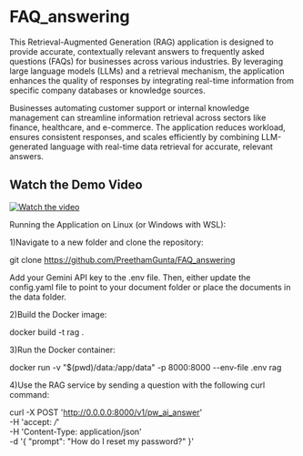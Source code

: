 # FAQ_answering
This Retrieval-Augmented Generation (RAG) application is designed to provide accurate, contextually relevant answers to frequently asked questions (FAQs) for businesses across various industries. By leveraging large language models (LLMs) and a retrieval mechanism, the application enhances the quality of responses by integrating real-time information from specific company databases or knowledge sources.

Businesses automating customer support or internal knowledge management can streamline information retrieval across sectors like finance, healthcare, and e-commerce. The application reduces workload, ensures consistent responses, and scales efficiently by combining LLM-generated language with real-time data retrieval for accurate, relevant answers.

## Watch the Demo Video

[![Watch the video](https://img.youtube.com/vi/oHY1MpOoJeE/maxresdefault.jpg)](https://www.youtube.com/watch?v=oHY1MpOoJeE)


Running the Application on Linux (or Windows with WSL):

1)Navigate to a new folder and clone the repository:

git clone https://github.com/PreethamGunta/FAQ_answering

Add your Gemini API key to the .env file. Then, either update the config.yaml file to point to your document folder or place the documents in the data folder.


2)Build the Docker image:

docker build -t rag .


3)Run the Docker container:

docker run -v "$(pwd)/data:/app/data" -p 8000:8000 --env-file .env rag


4)Use the RAG service by sending a question with the following curl command:

curl -X POST 'http://0.0.0.0:8000/v1/pw_ai_answer' \
-H 'accept: */*' \
-H 'Content-Type: application/json' \
-d '{
  "prompt": "How do I reset my password?"
}'
